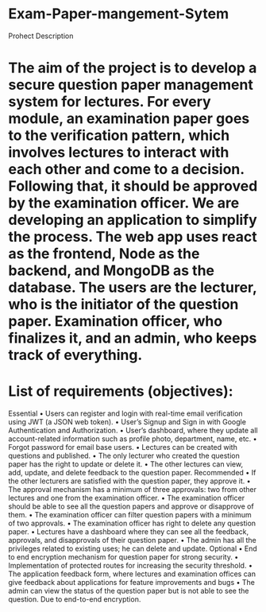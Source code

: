 # Exam-Paper-mangement-Sytem

Prohect Description 

# The aim of the project is to develop a secure question paper management system for lectures. For every module, an examination paper goes to the verification pattern, which involves lectures to interact with each other and come to a decision. Following that, it should be approved by the examination officer. We are developing an application to simplify the process. The web app uses react as the frontend, Node as the backend, and MongoDB as the database. The users are the lecturer, who is the initiator of the question paper. Examination officer, who finalizes it, and an admin, who keeps track of everything.



# List of requirements (objectives):
Essential
    • Users can register and login with real-time email verification using JWT (a JSON web token).
    • User’s Signup and Sign in with Google Authentication and Authorization.
    • User’s dashboard, where they update all account-related information such as profile photo, department, name, etc.
    • Forgot password for email base users.
    • Lectures can be created with questions and published.
    • The only lecturer who created the question paper has the right to update or delete it.
    • The other lectures can view, add, update, and delete feedback to the question paper.
Recommended
    • If the other lecturers are satisfied with the question paper, they approve it.
    • The approval mechanism has a minimum of three approvals: two from other lectures and one from the examination officer.
    • The examination officer should be able to see all the question papers and approve or disapprove of them.
    • The examination officer can filter question papers with a minimum of two approvals.
    • The examination officer has right to delete any question paper.
    • Lectures have a dashboard where they can see all the feedback, approvals, and disapprovals of their question paper.
    • The admin has all the privileges related to existing uses; he can delete and update.
Optional
    • End to end encryption mechanism for question paper for strong security.
    • Implementation of protected routes for increasing the security threshold.
    • The application feedback form, where lectures and examination offices can give feedback about applications for feature improvements and bugs
    • The admin can view the status of the question paper but is not able to see the question. Due to end-to-end encryption.


